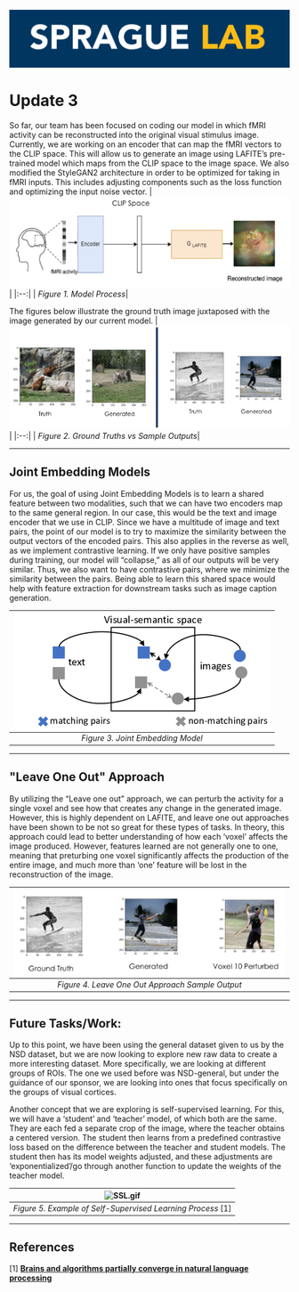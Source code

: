![dataset_compare.png](sprague_lab.png)
# Update 3
So far, our team has been focused on coding our model in which fMRI activity can be reconstructed into the original visual stimulus image.  Currently, we are working on an encoder that can map the fMRI vectors to the CLIP space. This will allow us to generate an image using LAFITE’s pre-trained model which maps from the CLIP space to the image space. We also modified the StyleGAN2 architecture in order to be optimized for taking in fMRI inputs. This includes adjusting components such as the loss function and optimizing the input noise vector. 
| ![model.png](model.png) | 
|:--:| 
| *Figure 1. Model Process*|

The figures below illustrate the ground truth image juxtaposed with the image generated by our current model. 
| ![Samples.png](Samples.png) | 
|:--:| 
| *Figure 2. Ground Truths vs Sample Outputs*|

******

## Joint Embedding Models

For us, the goal of using Joint Embedding Models is to learn a shared feature between two modalities, such that we can have two encoders map to the same general region. In our case, this would be the text and image encoder that we use in CLIP. Since we have a multitude of image and text pairs, the point of our model is to try to maximize the similarity between the output vectors of the encoded pairs. This also applies in the reverse as well, as we implement contrastive learning. If we only have positive samples during training, our model will “collapse,” as all of our outputs will be very similar. Thus, we also want to have contrastive pairs, where we minimize the similarity between the pairs. Being able to learn this shared space would help with feature extraction for downstream tasks such as image caption generation. 


| ![Joint.png](Joint.png) | 
|:--:| 
| *Figure 3. Joint Embedding Model*|


******

## "Leave One Out" Approach

By utilizing the “Leave one out” approach, we can perturb the activity for a single voxel and see how that creates any change in the generated image. However, this is highly dependent on LAFITE, and leave one out approaches have been shown to be not so great for these types of tasks. In theory, this approach could lead to better understanding of how each ‘voxel’ affects the image produced. However, features learned are not generally one to one, meaning that preturbing one voxel significantly affects the production of the entire image, and much more than ‘one’ feature will be lost in the reconstruction of the image.

| ![LOO.png](LOO.png) | 
|:--:| 
| *Figure 4.  Leave One Out Approach Sample Output*|


******

## Future Tasks/Work:

Up to this point, we have been using the general dataset given to us by the NSD dataset, but we are now looking to explore new raw data to create a more interesting dataset. More specifically, we are looking at different groups of ROIs. The one we used before was NSD-general, but under the guidance of our sponsor, we are looking into ones that focus specifically on the groups of visual cortices. 

Another concept that we are exploring is self-supervised learning. For this, we will have a ‘student’ and ‘teacher’ model, of which both are the same. They are each fed a separate crop of the image, where the teacher obtains a centered version. The student then learns from a predefined contrastive loss based on the difference between the teacher and student models. The student then has its model weights adjusted, and these adjustments are ‘exponentialized’/go through another function to update the weights of the teacher model.

| ![SSL.gif](SSL.gif) | 
|:--:| 
| *Figure 5.  Example of Self-Supervised Learning Process* [1]|

******

## References
[1]  **[Brains and algorithms partially converge in natural language processing](https://ai.facebook.com/blog/dino-paws-computer-vision-with-self-supervised-transformers-and-10x-more-efficient-training/)**
